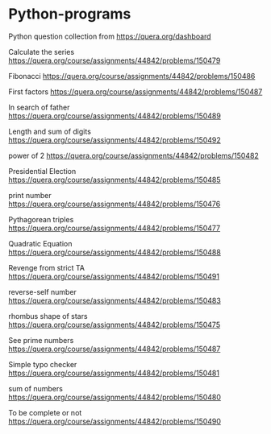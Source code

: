 # Python-programs
Python question collection from https://quera.org/dashboard

Calculate the series
https://quera.org/course/assignments/44842/problems/150479

Fibonacci
https://quera.org/course/assignments/44842/problems/150486

First factors
https://quera.org/course/assignments/44842/problems/150487

In search of father
https://quera.org/course/assignments/44842/problems/150489

Length and sum of digits
https://quera.org/course/assignments/44842/problems/150492

power of 2
https://quera.org/course/assignments/44842/problems/150482

Presidential Election
https://quera.org/course/assignments/44842/problems/150485

print number
https://quera.org/course/assignments/44842/problems/150476

Pythagorean triples
https://quera.org/course/assignments/44842/problems/150477

Quadratic Equation
https://quera.org/course/assignments/44842/problems/150488

Revenge from strict TA
https://quera.org/course/assignments/44842/problems/150491

reverse-self number
https://quera.org/course/assignments/44842/problems/150483

rhombus shape of  stars
https://quera.org/course/assignments/44842/problems/150475

See prime numbers
https://quera.org/course/assignments/44842/problems/150487

Simple typo checker
https://quera.org/course/assignments/44842/problems/150481

sum of numbers
https://quera.org/course/assignments/44842/problems/150480

To be complete or not
https://quera.org/course/assignments/44842/problems/150490




